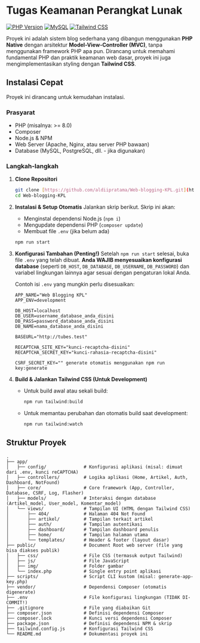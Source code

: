 # Tugas Keamanan Perangkat Lunak

[![PHP Version](https://img.shields.io/badge/PHP-8.1%2B-blue.svg)](https://www.php.net/)
[![MySQL](https://img.shields.io/badge/Database-MySQL-orange.svg)](https://www.mysql.com/)
[![Tailwind CSS](https://img.shields.io/badge/CSS-TailwindCSS-06B6D4.svg)](https://tailwindcss.com/)

Proyek ini adalah sistem blog sederhana yang dibangun menggunakan **PHP Native** dengan arsitektur **Model-View-Controller (MVC)**, tanpa menggunakan framework PHP apa pun. Dirancang untuk memahami fundamental PHP dan praktik keamanan web dasar, proyek ini juga mengimplementasikan styling dengan **Tailwind CSS**.

## Instalasi Cepat

Proyek ini dirancang untuk kemudahan instalasi.

### Prasyarat

* PHP (misalnya: >= 8.0)
* Composer
* Node.js & NPM
* Web Server (Apache, Nginx, atau server PHP bawaan)
* Database (MySQL, PostgreSQL, dll. - jika digunakan)

### Langkah-langkah

1.  **Clone Repositori**
    ```bash
    git clone [https://github.com/aldiipratama/Web-blogging-KPL.git](https://github.com/aldiipratama/Web-blogging-KPL.git)
    cd Web-blogging-KPL
    ```

2.  **Instalasi & Setup Otomatis**
    Jalankan skrip berikut. Skrip ini akan:
    * Menginstal dependensi Node.js (`npm i`)
    * Mengupdate dependensi PHP (`composer update`)
    * Membuat file `.env` (jika belum ada)

    ```bash
    npm run start
    ```

3.  **Konfigurasi Tambahan (Penting!)**
    Setelah `npm run start` selesai, buka file `.env` yang telah dibuat.
    **Anda WAJIB menyesuaikan konfigurasi database** (seperti `DB_HOST`, `DB_DATABASE`, `DB_USERNAME`, `DB_PASSWORD`) dan variabel lingkungan lainnya agar sesuai dengan pengaturan lokal Anda.

    Contoh isi `.env` yang mungkin perlu disesuaikan:
    ```env
    APP_NAME="Web Blogging KPL"
    APP_ENV=development

    DB_HOST=localhost
    DB_USER=username_database_anda_disini
    DB_PASS=password_database_anda_disini
    DB_NAME=nama_database_anda_disini

    BASEURL="http://tubes.test"

    RECAPTCHA_SITE_KEY="kunci-recaptcha-disini"
    RECAPTCHA_SECRET_KEY="kunci-rahasia-recaptcha-disini"

    CSRF_SECRET_KEY="" generate otomatis menggunakan npm run key:generate
    ```

4.  **Build & Jalankan Tailwind CSS (Untuk Development)**
    * Untuk build awal atau sekali build:
        ```bash
        npm run tailwind:build
        ```
    * Untuk memantau perubahan dan otomatis build saat development:
        ```bash
        npm run tailwind:watch
        ```

## Struktur Proyek

```
.
├── app/
│   ├── config/              # Konfigurasi aplikasi (misal: dimuat dari .env, kunci reCAPTCHA)
│   ├── controllers/         # Logika aplikasi (Home, Artikel, Auth, Dashboard, NotFound)
│   ├── core/                # Core framework (App, Controller, Database, CSRF, Log, Flasher)
│   ├── models/              # Interaksi dengan database (Artikel_model, User_model, Komentar_model)
│   └── views/               # Tampilan UI (HTML dengan Tailwind CSS)
│       ├── 404/             # Halaman 404 Not Found
│       ├── artikel/         # Tampilan terkait artikel
│       ├── auth/            # Tampilan autentikasi
│       ├── dashboard/       # Tampilan dashboard penulis
│       ├── home/            # Tampilan halaman utama
│       └── templates/       # Header & footer (layout dasar)
├── public/                  # Document Root web server (file yang bisa diakses publik)
│   ├── css/                 # File CSS (termasuk output Tailwind)
│   ├── js/                  # File JavaScript
│   ├── img/                 # Folder gambar
│   └── index.php            # Single entry point aplikasi
├── scripts/                 # Script CLI kustom (misal: generate-app-key.php)
├── vendor/                  # Dependensi Composer (otomatis digenerate)
├── .env                     # File konfigurasi lingkungan (TIDAK DI-COMMIT!)
├── .gitignore               # File yang diabaikan Git
├── composer.json            # Definisi dependensi Composer
├── composer.lock            # Kunci versi dependensi Composer
├── package.json             # Definisi dependensi NPM & skrip
├── tailwind.config.js       # Konfigurasi Tailwind CSS
└── README.md                # Dokumentasi proyek ini
```